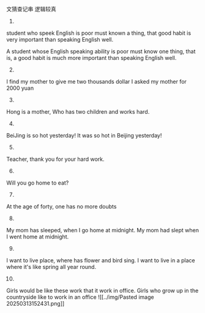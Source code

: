 文猜查记串
逻辑较真

1.
student who speek English is poor must known a thing, that good habit  is very important than speaking English well.

A student whose English speaking ability is poor must know one thing, that is, a good habit is much more important than speaking English well.


2.
I find my mother to give me two thousands dollar
I asked my mother for 2000 yuan

3.
Hong is a mother, Who has two children and works hard.

4.
BeiJing is so hot yesterday!
It was so hot in Beijing yesterday!

5.
Teacher, thank you for your hard work.

6.
Will you go home to eat?

7.
At the age of forty, one has no more doubts

8.
My mom has sleeped, when I go home at midnight.
My mom had slept when I went home at midnight.

9.
I want to live place, where has flower and bird sing.
I want to live in a place where it's like spring all year round.

10.
Girls would be like these work that it work in office.
Girls who grow up in the countryside like to work in an office
![[../img/Pasted image 20250313152431.png]]